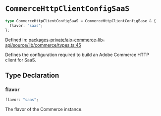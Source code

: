 # `CommerceHttpClientConfigSaaS`

```ts
type CommerceHttpClientConfigSaaS = CommerceHttpClientConfigBase & {
  flavor: "saas";
};
```

Defined in: [packages-private/aio-commerce-lib-api/source/lib/commerce/types.ts:45](https://github.com/adobe/aio-commerce-sdk/blob/8cc35111c26be4d9997541cb07f95e4f82dd2c7b/packages-private/aio-commerce-lib-api/source/lib/commerce/types.ts#L45)

Defines the configuration required to build an Adobe Commerce HTTP client for SaaS.

## Type Declaration

### flavor

```ts
flavor: "saas";
```

The flavor of the Commerce instance.
